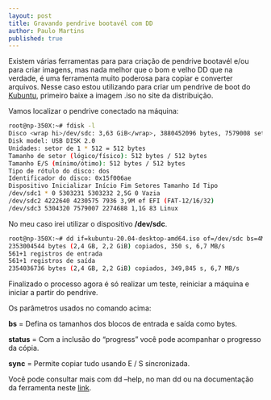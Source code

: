 ```yaml
---
layout: post
title: Gravando pendrive bootavél com DD
author: Paulo Martins
published: true
---
```


Existem várias ferramentas para para criação de pendrive bootavél e/ou para criar imagens, mas nada melhor 
que o bom e velho DD que na verdade, é uma ferramenta muito poderosa para copiar e converter arquivos. Nesse caso estou utilizando para criar um pendrive de boot do [Kubuntu](https://kubuntu.org/), primeiro baixe a imagem .iso no site da distribuição. 

Vamos localizar o pendrive conectado na máquina:

```bash
root@np-350X:~# fdisk -l
Disco <wrap hi>/dev/sdc: 3,63 GiB</wrap>, 3880452096 bytes, 7579008 setores
Disk model: USB DISK 2.0
Unidades: setor de 1 * 512 = 512 bytes
Tamanho de setor (lógico/físico): 512 bytes / 512 bytes
Tamanho E/S (mínimo/ótimo): 512 bytes / 512 bytes
Tipo de rótulo do disco: dos
Identificador do disco: 0x15f006ae
Dispositivo Inicializar Início Fim Setores Tamanho Id Tipo
/dev/sdc1 * 0 5303231 5303232 2,5G 0 Vazia
/dev/sdc2 4222640 4230575 7936 3,9M ef EFI (FAT-12/16/32)
/dev/sdc3 5304320 7579007 2274688 1,1G 83 Linux
```

No meu caso irei utilizar o dispositivo **/dev/sdc**. 

```bash
root@np-350X:~# dd if=kubuntu-20.04-desktop-amd64.iso of=/dev/sdc bs=4M status=progress && sync
2353004544 bytes (2,4 GB, 2,2 GiB) copiados, 350 s, 6,7 MB/s
561+1 registros de entrada
561+1 registros de saída
2354036736 bytes (2,4 GB, 2,2 GiB) copiados, 349,845 s, 6,7 MB/s
```

Finalizado o processo agora é só realizar um teste, reiniciar a máquina e iniciar a partir do pendrive.

Os parâmetros usados no comando acima:

**bs** = Defina os tamanhos dos blocos de entrada e saída como bytes.

**status** = Com a inclusão do “progress” você pode acompanhar o progresso da cópia.

**sync** = Permite copiar tudo usando E / S sincronizada.
 

Você pode consultar mais com dd –help, no man dd ou na documentação da ferramenta neste [link](https://www.gnu.org/software/coreutils/manual/html_node/dd-invocation.html#dd-invocation).